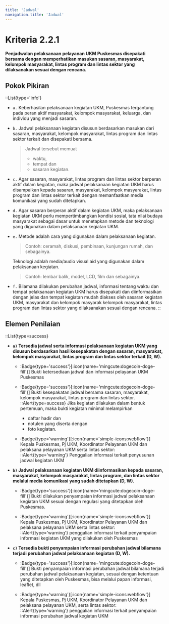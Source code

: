 ```yaml
---
title: 'Jadwal'
navigation.title: 'Jadwal'
---
```


# Kriteria 2.2.1 
**Penjadwalan pelaksanaan pelayanan UKM Puskesmas disepakati bersama dengan memperhatikan masukan sasaran, masyarakat, kelompok masyarakat, lintas program dan lintas sektor yang dilaksanakan sesuai dengan rencana.** 

## Pokok Pikiran 
::List{type='info'}
- `a.` Keberhasilan pelaksanaan kegiatan UKM, Puskesmas tergantung pada peran aktif masyarakat, kelompok masyarakat, keluarga, dan individu yang menjadi sasaran. 

- `b.` Jadwal pelaksanaan kegiatan disusun berdasarkan masukan dari sasaran, masyarakat, kelompok masyarakat, lintas program dan lintas sektor terkait dan disepakati bersama. 
  > Jadwal tersebut memuat 
  >  - waktu, 
  >  - tempat dan 
  >  - sasaran kegiatan. 

- `c.` Agar sasaran, masyarakat, lintas program dan lintas sektor berperan aktif dalam kegiatan, maka jadwal pelaksanaan kegiatan UKM harus disampaikan kepada sasaran, masyarakat, kelompok masyarakat, lintas program dan lintas sektor terkait dengan memanfaatkan media komunikasi yang sudah ditetapkan. 

- `d.` Agar sasaran berperan aktif dalam kegiatan UKM, maka pelaksanaan kegiatan UKM perlu mempertimbangkan kondisi sosial, tata nilai budaya masyarakat sebagai dasar untuk menetapkan metode dan teknologi yang digunakan dalam pelaksanaan kegiatan UKM. 

- `e.` Metode adalah cara yang digunakan dalam pelaksanaan kegiatan. 

  > Contoh: ceramah, diskusi, pembinaan, kunjungan rumah, dan sebagainya. 

  Teknologi adalah media/audio visual aid yang digunakan dalam pelaksanaan kegiatan. 

  > Contoh: lembar balik, model, LCD, film dan sebagainya. 

- `f.` Bilamana dilakukan perubahan jadwal, informasi tentang waktu dan tempat pelaksanaan kegiatan UKM harus disepakati dan diinformasikan dengan jelas dan tempat kegiatan mudah diakses oleh sasaran kegiatan UKM, masyarakat dan kelompok masyarak kelompok masyarakat, lintas program dan lintas sektor yang dilaksanakan sesuai dengan rencana. 
::
## Elemen Penilaian 
::List{type=success}

- **`a)` Tersedia jadwal serta informasi pelaksanaan kegiatan UKM yang disusun berdasarkan hasil kesepakatan dengan sasaran, masyarakat, kelompok masyarakat, lintas program dan lintas sektor terkait (D, W).**  

  - :Badge{type='success'}[:icon{name='mingcute:dogecoin-doge-fill'}] Bukti ketersediaan jadwal dan informasi pelayanan UKM Puskesmas

  - :Badge{type='success'}[:icon{name='mingcute:dogecoin-doge-fill'}] Bukti kesepakatan jadwal bersama sasaran, masyarakat, kelompok masyarakat, lintas program dan lintas sektor. 
  ::Alert{type=success}
  Jika kegiatan dilakukan dalam bentuk pertemuan, maka bukti kegiatan minimal melampirkan 
    - daftar hadir dan 
    - notulen yang diserta dengan 
    - foto kegiatan.
  - :Badge{type='warning'}[:icon{name='simple-icons:webflow'}] Kepala Puskesmas, Pj UKM, Koordinator Pelayanan UKM dan pelaksana pelayanan UKM serta lintas sektor: 
  ::Alert{type='warning'}
  Penggalian informasi terkait penyusunan jadwal kegiatan UKM 

- **`b)` Jadwal pelaksanaan kegiatan UKM diinformasikan kepada sasaran, masyarakat, kelompok masyarakat, lintas program, dan lintas sektor melalui media komunikasi yang sudah ditetapkan (D, W).** 

  - :Badge{type='success'}[:icon{name='mingcute:dogecoin-doge-fill'}] Bukti dilakukan penyampaian informasi jadwal pelaksanaan kegiatan UKM sesuai dengan regulasi yang ditetapkan oleh Puskesmas. 

  - :Badge{type='warning'}[:icon{name='simple-icons:webflow'}] Kepala Puskesmas, Pj UKM, Koordinator Pelayanan UKM dan pelaksana pelayanan UKM serta lintas sektor: 
  ::Alert{type='warning'} 
  penggalian informasi terkait penyampaian informasi kegiatan UKM yang dilakukan oleh Puskesmas 

- **`c)` Tersedia bukti penyampaian informasi perubahan jadwal bilamana terjadi perubahan jadwal pelaksanaan kegiatan (D, W).**  

  - :Badge{type='success'}[:icon{name='mingcute:dogecoin-doge-fill'}] Bukti penyampaian informasi perubahan jadwal bilamana terjadi perubahan jadwal pelaksanaan kegiatan, sesuai dengan ketentuan yang ditetapkan oleh Puskesmas, bisa melalui papan informasi, leaflet, dll 
 
  - :Badge{type='warning'}[:icon{name='simple-icons:webflow'}] Kepala Puskesmas, Pj UKM, Koordinator Pelayanan UKM dan pelaksana pelayanan UKM, serta lintas sektor: 
  ::Alert{type='warning'} 
  penggalian informasi terkait penyampaian informasi perubahan jadwal kegiatan UKM 
